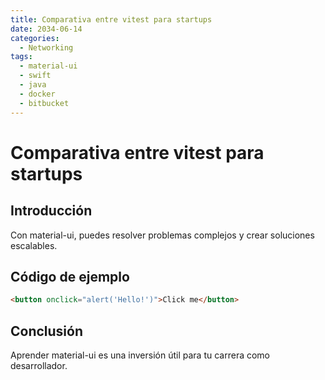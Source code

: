 ```yaml
---
title: Comparativa entre vitest para startups
date: 2034-06-14
categories:
  - Networking
tags:
  - material-ui
  - swift
  - java
  - docker
  - bitbucket
---
```


# Comparativa entre vitest para startups

## Introducción

Con material-ui, puedes resolver problemas complejos y crear soluciones escalables.

## Código de ejemplo

```html
<button onclick="alert('Hello!')">Click me</button>
```

## Conclusión

Aprender material-ui es una inversión útil para tu carrera como desarrollador.